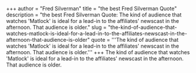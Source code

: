 +++
author = "Fred Silverman"
title = "the best Fred Silverman Quote"
description = "the best Fred Silverman Quote: The kind of audience that watches 'Matlock' is ideal for a lead-in to the affiliates' newscast in the afternoon. That audience is older."
slug = "the-kind-of-audience-that-watches-matlock-is-ideal-for-a-lead-in-to-the-affiliates-newscast-in-the-afternoon-that-audience-is-older"
quote = '''The kind of audience that watches 'Matlock' is ideal for a lead-in to the affiliates' newscast in the afternoon. That audience is older.'''
+++
The kind of audience that watches 'Matlock' is ideal for a lead-in to the affiliates' newscast in the afternoon. That audience is older.
